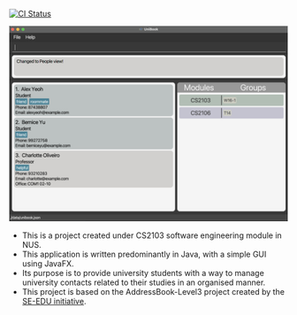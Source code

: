 [![CI Status](https://github.com/AY2122S2-CS2103-W16-1/tp/actions/workflows/gradle.yml/badge.svg)](https://github.com/AY2122S2-CS2103-W16-1/tp/actions/workflows/gradle.yml)

![Ui](docs/images/peopleView.png)

* This is a project created under CS2103 software engineering module in NUS.
* This application is written predominantly in Java, with a simple GUI using JavaFX. 
* Its purpose is to provide university students with a way to manage university contacts related to their studies in an organised manner.
* This project is based on the AddressBook-Level3 project created by the [SE-EDU initiative](https://se-education.org).
